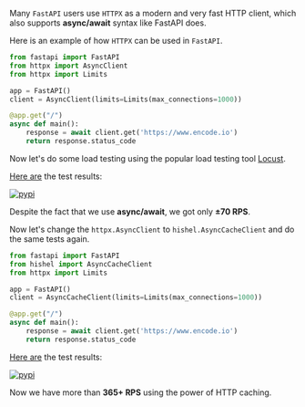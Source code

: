 Many `FastAPI` users use `HTTPX` as a modern and very fast HTTP client, which also supports **async/await** syntax like FastAPI does.

Here is an example of how `HTTPX` can be used in `FastAPI`.

``` python
from fastapi import FastAPI
from httpx import AsyncClient
from httpx import Limits

app = FastAPI()
client = AsyncClient(limits=Limits(max_connections=1000))

@app.get("/")
async def main():
    response = await client.get('https://www.encode.io')
    return response.status_code
```

Now let's do some load testing using the popular load testing tool [Locust](https://locust.io/).

[Here are](https://raw.githubusercontent.com/karpetrosyan/hishel/master/docs/static/fastapi_without_cache.png) the test results:

<a href="https://raw.githubusercontent.com/karpetrosyan/hishel/master/docs/static/fastapi_without_cache.png">
    <img src="https://raw.githubusercontent.com/karpetrosyan/hishel/master/docs/static/fastapi_without_cache.png" alt="pypi">
</a>

Despite the fact that we use **async/await**, we got only **±70 RPS**.

Now let's change the `httpx.AsyncClient` to `hishel.AsyncCacheClient` and do the same tests again.

``` python hl_lines="2 6"
from fastapi import FastAPI
from hishel import AsyncCacheClient
from httpx import Limits

app = FastAPI()
client = AsyncCacheClient(limits=Limits(max_connections=1000))

@app.get("/")
async def main():
    response = await client.get('https://www.encode.io')
    return response.status_code
```

[Here are](https://raw.githubusercontent.com/karpetrosyan/hishel/master/docs/static/fastapi_with_cache.png) the test results:

<a href="https://raw.githubusercontent.com/karpetrosyan/hishel/master/docs/static/fastapi_with_cache.png">
    <img src="https://raw.githubusercontent.com/karpetrosyan/hishel/master/docs/static/fastapi_with_cache.png" alt="pypi">
</a>

Now we have more than **365+ RPS** using the power of HTTP caching.